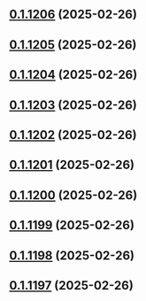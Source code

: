 ## [0.1.1206](https://github.com/binary-braids/terraform-oracle/compare/v0.1.1205...v0.1.1206) (2025-02-26)



## [0.1.1205](https://github.com/binary-braids/terraform-oracle/compare/v0.1.1204...v0.1.1205) (2025-02-26)



## [0.1.1204](https://github.com/binary-braids/terraform-oracle/compare/v0.1.1203...v0.1.1204) (2025-02-26)



## [0.1.1203](https://github.com/binary-braids/terraform-oracle/compare/v0.1.1202...v0.1.1203) (2025-02-26)



## [0.1.1202](https://github.com/binary-braids/terraform-oracle/compare/v0.1.1201...v0.1.1202) (2025-02-26)



## [0.1.1201](https://github.com/binary-braids/terraform-oracle/compare/v0.1.1200...v0.1.1201) (2025-02-26)



## [0.1.1200](https://github.com/binary-braids/terraform-oracle/compare/v0.1.1199...v0.1.1200) (2025-02-26)



## [0.1.1199](https://github.com/binary-braids/terraform-oracle/compare/v0.1.1198...v0.1.1199) (2025-02-26)



## [0.1.1198](https://github.com/binary-braids/terraform-oracle/compare/v0.1.1197...v0.1.1198) (2025-02-26)



## [0.1.1197](https://github.com/binary-braids/terraform-oracle/compare/v0.1.1196...v0.1.1197) (2025-02-26)



